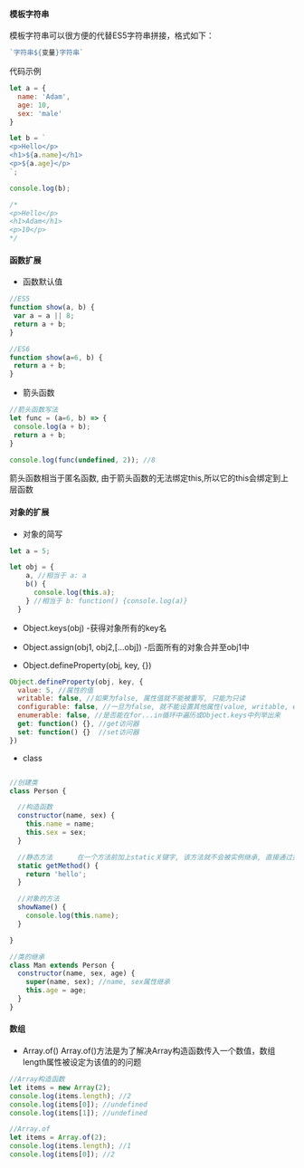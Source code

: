 #### 模板字符串
模板字符串可以很方便的代替ES5字符串拼接，格式如下：

```js
`字符串${变量}字符串`
```
代码示例
```js
let a = {
  name: 'Adam',
  age: 10,
  sex: 'male'
}

let b = `
<p>Hello</p>
<h1>${a.name}</h1>
<p>${a.age}</p>
`;

console.log(b);

/*
<p>Hello</p>
<h1>Adam</h1>
<p>10</p>
*/

```

#### 函数扩展
 + 函数默认值
 ```js
//ES5
function show(a, b) {
  var a = a || 8;
  return a + b;
}

//ES6
function show(a=6, b) {
  return a + b;
}
 ```

 + 箭头函数
 ```js
//箭头函数写法
let func = (a=6, b) => {
  console.log(a + b);
  return a + b;
}

console.log(func(undefined, 2)); //8
 ```
 箭头函数相当于匿名函数, 由于箭头函数的无法绑定this,所以它的this会绑定到上层函数

#### 对象的扩展
 + 对象的简写
 ```js
 let a = 5;

 let obj = {
     a, //相当于 a: a
     b() {
       console.log(this.a);
     } //相当于 b: function() {console.log(a)}
   }
 ```

 + Object.keys(obj) -获得对象所有的key名

 + Object.assign(obj1, obj2,[...obj]) -后面所有的对象合并至obj1中

 + Object.defineProperty(obj, key, {})
 ```js
 Object.defineProperty(obj, key, {
   value: 5, //属性的值
   writable: false, //如果为false, 属性值就不能被重写, 只能为只读
   configurable: false, //一旦为false, 就不能设置其他属性(value, writable, enumerable)
   enumerable: false, //是否能在for...in循环中遍历或Object.keys中列举出来
   get: function() {}, //get访问器
   set: function() {}  //set访问器
 })
 ```
 + class
 ```js

 //创建类
 class Person {

   //构造函数
   constructor(name, sex) {
     this.name = name;
     this.sex = sex;
   }

   //静态方法      在一个方法前加上static关键字, 该方法就不会被实例继承, 直接通过类调用
   static getMethod() {
     return 'hello';
   }  

   //对象的方法
   showName() {
     console.log(this.name);
   }

 }

//类的继承
 class Man extends Person {
   constructor(name, sex, age) {
     super(name, sex); //name, sex属性继承
     this.age = age;
   }
 }
 ```
#### 数组
 + Array.of()
 Array.of()方法是为了解决Array构造函数传入一个数值，数组length属性被设定为该值的的问题
 
 ```js
 //Array构造函数
 let items = new Array(2);
 console.log(items.length); //2
 console.log(items[0]); //undefined
 console.log(items[1]); //undefined
 
 //Array.of
 let items = Array.of(2);
 console.log(items.length); //1
 console.log(items[0]); //2
 ```
 
